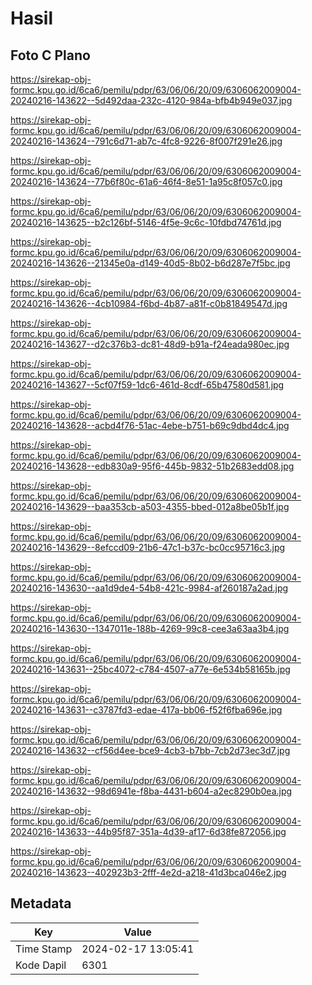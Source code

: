 # Hasil

## Foto C Plano

https://sirekap-obj-formc.kpu.go.id/6ca6/pemilu/pdpr/63/06/06/20/09/6306062009004-20240216-143622--5d492daa-232c-4120-984a-bfb4b949e037.jpg

https://sirekap-obj-formc.kpu.go.id/6ca6/pemilu/pdpr/63/06/06/20/09/6306062009004-20240216-143624--791c6d71-ab7c-4fc8-9226-8f007f291e26.jpg

https://sirekap-obj-formc.kpu.go.id/6ca6/pemilu/pdpr/63/06/06/20/09/6306062009004-20240216-143624--77b6f80c-61a6-46f4-8e51-1a95c8f057c0.jpg

https://sirekap-obj-formc.kpu.go.id/6ca6/pemilu/pdpr/63/06/06/20/09/6306062009004-20240216-143625--b2c126bf-5146-4f5e-9c6c-10fdbd74761d.jpg

https://sirekap-obj-formc.kpu.go.id/6ca6/pemilu/pdpr/63/06/06/20/09/6306062009004-20240216-143626--21345e0a-d149-40d5-8b02-b6d287e7f5bc.jpg

https://sirekap-obj-formc.kpu.go.id/6ca6/pemilu/pdpr/63/06/06/20/09/6306062009004-20240216-143626--4cb10984-f6bd-4b87-a81f-c0b81849547d.jpg

https://sirekap-obj-formc.kpu.go.id/6ca6/pemilu/pdpr/63/06/06/20/09/6306062009004-20240216-143627--d2c376b3-dc81-48d9-b91a-f24eada980ec.jpg

https://sirekap-obj-formc.kpu.go.id/6ca6/pemilu/pdpr/63/06/06/20/09/6306062009004-20240216-143627--5cf07f59-1dc6-461d-8cdf-65b47580d581.jpg

https://sirekap-obj-formc.kpu.go.id/6ca6/pemilu/pdpr/63/06/06/20/09/6306062009004-20240216-143628--acbd4f76-51ac-4ebe-b751-b69c9dbd4dc4.jpg

https://sirekap-obj-formc.kpu.go.id/6ca6/pemilu/pdpr/63/06/06/20/09/6306062009004-20240216-143628--edb830a9-95f6-445b-9832-51b2683edd08.jpg

https://sirekap-obj-formc.kpu.go.id/6ca6/pemilu/pdpr/63/06/06/20/09/6306062009004-20240216-143629--baa353cb-a503-4355-bbed-012a8be05b1f.jpg

https://sirekap-obj-formc.kpu.go.id/6ca6/pemilu/pdpr/63/06/06/20/09/6306062009004-20240216-143629--8efccd09-21b6-47c1-b37c-bc0cc95716c3.jpg

https://sirekap-obj-formc.kpu.go.id/6ca6/pemilu/pdpr/63/06/06/20/09/6306062009004-20240216-143630--aa1d9de4-54b8-421c-9984-af260187a2ad.jpg

https://sirekap-obj-formc.kpu.go.id/6ca6/pemilu/pdpr/63/06/06/20/09/6306062009004-20240216-143630--1347011e-188b-4269-99c8-cee3a63aa3b4.jpg

https://sirekap-obj-formc.kpu.go.id/6ca6/pemilu/pdpr/63/06/06/20/09/6306062009004-20240216-143631--25bc4072-c784-4507-a77e-6e534b58165b.jpg

https://sirekap-obj-formc.kpu.go.id/6ca6/pemilu/pdpr/63/06/06/20/09/6306062009004-20240216-143631--c3787fd3-edae-417a-bb06-f52f6fba696e.jpg

https://sirekap-obj-formc.kpu.go.id/6ca6/pemilu/pdpr/63/06/06/20/09/6306062009004-20240216-143632--cf56d4ee-bce9-4cb3-b7bb-7cb2d73ec3d7.jpg

https://sirekap-obj-formc.kpu.go.id/6ca6/pemilu/pdpr/63/06/06/20/09/6306062009004-20240216-143632--98d6941e-f8ba-4431-b604-a2ec8290b0ea.jpg

https://sirekap-obj-formc.kpu.go.id/6ca6/pemilu/pdpr/63/06/06/20/09/6306062009004-20240216-143633--44b95f87-351a-4d39-af17-6d38fe872056.jpg

https://sirekap-obj-formc.kpu.go.id/6ca6/pemilu/pdpr/63/06/06/20/09/6306062009004-20240216-143623--402923b3-2fff-4e2d-a218-41d3bca046e2.jpg


## Metadata

| Key        | Value               |
| ---------- | ------------------- |
| Time Stamp | 2024-02-17 13:05:41 |
| Kode Dapil | 6301                |



